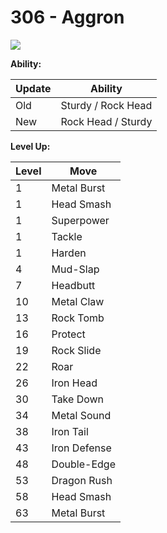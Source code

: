 # 306 - Aggron
![][306]

**Ability:**

Update | Ability
---    | ---
Old    | Sturdy / Rock Head
New    | Rock Head / Sturdy

**Level Up:**

Level | Move
---   | ---
  1   | Metal Burst
  1   | Head Smash
  1   | Superpower
  1   | Tackle
  1   | Harden
  4   | Mud-Slap
  7   | Headbutt
 10   | Metal Claw
 13   | Rock Tomb
 16   | Protect
 19   | Rock Slide
 22   | Roar
 26   | Iron Head
 30   | Take Down
 34   | Metal Sound
 38   | Iron Tail
 43   | Iron Defense
 48   | Double-Edge
 53   | Dragon Rush
 58   | Head Smash
 63   | Metal Burst



[306]: /img/pokemon/306.png
